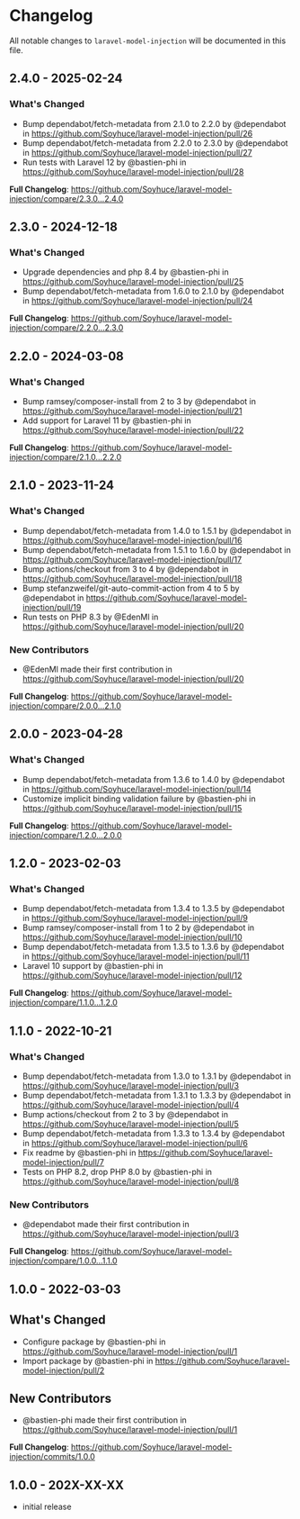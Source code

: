 # Changelog

All notable changes to `laravel-model-injection` will be documented in this file.

## 2.4.0 - 2025-02-24

### What's Changed

* Bump dependabot/fetch-metadata from 2.1.0 to 2.2.0 by @dependabot in https://github.com/Soyhuce/laravel-model-injection/pull/26
* Bump dependabot/fetch-metadata from 2.2.0 to 2.3.0 by @dependabot in https://github.com/Soyhuce/laravel-model-injection/pull/27
* Run tests with Laravel 12 by @bastien-phi in https://github.com/Soyhuce/laravel-model-injection/pull/28

**Full Changelog**: https://github.com/Soyhuce/laravel-model-injection/compare/2.3.0...2.4.0

## 2.3.0 - 2024-12-18

### What's Changed

* Upgrade dependencies and php 8.4 by @bastien-phi in https://github.com/Soyhuce/laravel-model-injection/pull/25
* Bump dependabot/fetch-metadata from 1.6.0 to 2.1.0 by @dependabot in https://github.com/Soyhuce/laravel-model-injection/pull/24

**Full Changelog**: https://github.com/Soyhuce/laravel-model-injection/compare/2.2.0...2.3.0

## 2.2.0 - 2024-03-08

### What's Changed

* Bump ramsey/composer-install from 2 to 3 by @dependabot in https://github.com/Soyhuce/laravel-model-injection/pull/21
* Add support for Laravel 11 by @bastien-phi in https://github.com/Soyhuce/laravel-model-injection/pull/22

**Full Changelog**: https://github.com/Soyhuce/laravel-model-injection/compare/2.1.0...2.2.0

## 2.1.0 - 2023-11-24

### What's Changed

- Bump dependabot/fetch-metadata from 1.4.0 to 1.5.1 by @dependabot in https://github.com/Soyhuce/laravel-model-injection/pull/16
- Bump dependabot/fetch-metadata from 1.5.1 to 1.6.0 by @dependabot in https://github.com/Soyhuce/laravel-model-injection/pull/17
- Bump actions/checkout from 3 to 4 by @dependabot in https://github.com/Soyhuce/laravel-model-injection/pull/18
- Bump stefanzweifel/git-auto-commit-action from 4 to 5 by @dependabot in https://github.com/Soyhuce/laravel-model-injection/pull/19
- Run tests on PHP 8.3 by @EdenMl in https://github.com/Soyhuce/laravel-model-injection/pull/20

### New Contributors

- @EdenMl made their first contribution in https://github.com/Soyhuce/laravel-model-injection/pull/20

**Full Changelog**: https://github.com/Soyhuce/laravel-model-injection/compare/2.0.0...2.1.0

## 2.0.0 - 2023-04-28

### What's Changed

- Bump dependabot/fetch-metadata from 1.3.6 to 1.4.0 by @dependabot in https://github.com/Soyhuce/laravel-model-injection/pull/14
- Customize implicit binding validation failure by @bastien-phi in https://github.com/Soyhuce/laravel-model-injection/pull/15

**Full Changelog**: https://github.com/Soyhuce/laravel-model-injection/compare/1.2.0...2.0.0

## 1.2.0 - 2023-02-03

### What's Changed

- Bump dependabot/fetch-metadata from 1.3.4 to 1.3.5 by @dependabot in https://github.com/Soyhuce/laravel-model-injection/pull/9
- Bump ramsey/composer-install from 1 to 2 by @dependabot in https://github.com/Soyhuce/laravel-model-injection/pull/10
- Bump dependabot/fetch-metadata from 1.3.5 to 1.3.6 by @dependabot in https://github.com/Soyhuce/laravel-model-injection/pull/11
- Laravel 10 support by @bastien-phi in https://github.com/Soyhuce/laravel-model-injection/pull/12

**Full Changelog**: https://github.com/Soyhuce/laravel-model-injection/compare/1.1.0...1.2.0

## 1.1.0 - 2022-10-21

### What's Changed

- Bump dependabot/fetch-metadata from 1.3.0 to 1.3.1 by @dependabot in https://github.com/Soyhuce/laravel-model-injection/pull/3
- Bump dependabot/fetch-metadata from 1.3.1 to 1.3.3 by @dependabot in https://github.com/Soyhuce/laravel-model-injection/pull/4
- Bump actions/checkout from 2 to 3 by @dependabot in https://github.com/Soyhuce/laravel-model-injection/pull/5
- Bump dependabot/fetch-metadata from 1.3.3 to 1.3.4 by @dependabot in https://github.com/Soyhuce/laravel-model-injection/pull/6
- Fix readme by @bastien-phi in https://github.com/Soyhuce/laravel-model-injection/pull/7
- Tests on PHP 8.2, drop PHP 8.0 by @bastien-phi in https://github.com/Soyhuce/laravel-model-injection/pull/8

### New Contributors

- @dependabot made their first contribution in https://github.com/Soyhuce/laravel-model-injection/pull/3

**Full Changelog**: https://github.com/Soyhuce/laravel-model-injection/compare/1.0.0...1.1.0

## 1.0.0 - 2022-03-03

## What's Changed

- Configure package by @bastien-phi in https://github.com/Soyhuce/laravel-model-injection/pull/1
- Import package by @bastien-phi in https://github.com/Soyhuce/laravel-model-injection/pull/2

## New Contributors

- @bastien-phi made their first contribution in https://github.com/Soyhuce/laravel-model-injection/pull/1

**Full Changelog**: https://github.com/Soyhuce/laravel-model-injection/commits/1.0.0

## 1.0.0 - 202X-XX-XX

- initial release
